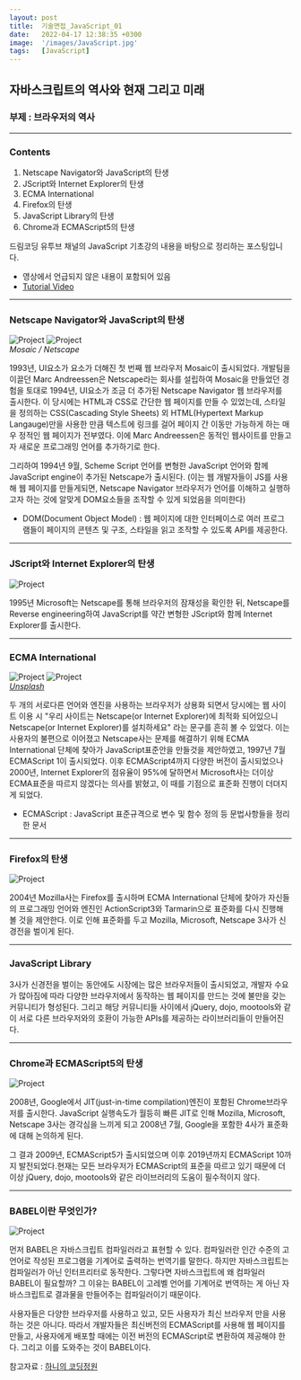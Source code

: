 ```yaml
---
layout: post
title:  기술면접_JavaScript_01
date:   2022-04-17 12:38:35 +0300
image:  '/images/JavaScript.jpg'
tags:   [JavaScript]
---
```


## 자바스크립트의 역사와 현재 그리고 미래<br/>
### 부제 : 브라우저의 역사

___

### Contents <br/>
1. Netscape Navigator와 JavaScript의 탄생<br/>
2. JScript와 Internet Explorer의 탄생<br/>
3. ECMA International<br/>
4. Firefox의 탄생<br/>
5. JavaScript Library의 탄생<br/>
6. Chrome과 ECMAScript5의 탄생<br/>

드림코딩 유투브 채널의 JavaScript 기초강의 내용을 바탕으로 정리하는 포스팅입니다. <br/>
* 영상에서 언급되지 않은 내용이 포함되어 있음<br/>
* [Tutorial Video](https://www.youtube.com/watch?v=wcsVjmHrUQg&list=PLv2d7VI9OotTVOL4QmPfvJWPJvkmv6h-2&index=1)<br/>

___

### Netscape Navigator와 JavaScript의 탄생<br/>
<div class="gallery-box">
  <div class="gallery">
    <img src="/images/Posting/JavaScript/01.png" alt="Project">
    <img src="/images/Posting/JavaScript/02.png" alt="Project">
  </div>
  <em>Mosaic / Netscape  <a href="https://unsplash.com/" target="_blank"></a></em>
</div>

1993년, UI요소가 요소가 더해진 첫 번째 웹 브라우저 Mosaic이 출시되었다. 개발팀을 이끌던 Marc Andreessen은 Netscape라는 회사를 설립하여 Mosaic을 만들었던 경험을 토대로 1994년, UI요소가 조금 더 추가된 Netscape Navigator 웹 브라우저를 출시한다. 이 당시에는 HTML과 CSS로 간단한 웹 페이지를 만들 수 있었는데, 스타일을 정의하는 CSS(Cascading Style Sheets) 외 HTML(Hypertext Markup Langauge)만을 사용한 만큼 텍스트에 링크를 걸어 페이지 간 이동만 가능하게 하는 매우 정적인 웹 페이지가 전부였다. 이에 Marc Andreessen은 동적인 웹사이트를 만들고자 새로운 프로그래밍 언어를 추가하기로 한다. <br/>

그리하여 1994년 9월, Scheme Script 언어를 변형한 JavaScript 언어와 함께 JavaScript engine이 추가된 Netscape가 출시된다. (이는 웹 개발자들이 JS를 사용해 웹 페이지를 만들게되면, Netscape Navigator 브라우저가 언어를 이해하고 실행하고자 하는 것에 알맞게 DOM요소들을 조작할 수 있게 되었음을 의미한다)

* DOM(Document Object Model) : 웹 페이지에 대한 인터페이스로 여러 프로그램들이 페이지의 콘텐츠 및 구조, 스타일을 읽고 조작할 수 있도록 API를 제공한다.

___

### JScript와 Internet Explorer의 탄생<br/>
<img src="/images/Posting/JavaScript/05.jpg" alt="Project">

1995년 Microsoft는 Netscape를 통해 브라우저의 잠재성을 확인한 뒤, Netscape를 Reverse engineering하여 JavaScript를 약간 변형한 JScript와 함께 Internet Explorer를 출시한다. <br/>

___

### ECMA International<br/>
<div class="gallery-box">
  <div class="gallery">
    <img src="/images/Posting/JavaScript/03.png" alt="Project">
    <img src="/images/Posting/JavaScript/04.png" alt="Project">
  </div>
  <em><a href="https://unsplash.com/" target="_blank">Unsplash</a></em>
</div>

두 개의 서로다른 언어와 엔진을 사용하는 브라우저가 상용화 되면서 당시에는 웹 사이트 이용 시 "우리 사이트는 Netscape(or Internet Explorer)에 최적화 되어있으니 Netscape(or Internet Explorer)를 설치하세요" 라는 문구를 흔히 볼 수 있었다. 이는 사용자의 불편으로 이어졌고 Netscape사는 문제를 해결하기 위해 ECMA International 단체에 찾아가 JavaScript표준안을 만들것을 제안하였고, 1997년 7월 ECMAScript 1이 출시되었다. 이후 ECMAScript4까지 다양한 버전이 출시되었으나 2000년, Internet Explorer의 점유율이 95%에 달하면서 Microsoft사는 더이상 ECMA표준을 따르지 않겠다는 의사를 밝혔고, 이 때를 기점으로 표준화 진행이 더뎌지게 되었다.

* ECMAScript : JavaScript 표준규격으로 변수 및 함수 정의 등 문법사항들을 정리한 문서 

___

### Firefox의 탄생<br/>
<img src="/images/Posting/JavaScript/06.jpg" alt="Project">

2004년 Mozilla사는 Firefox를 출시하며 ECMA International 단체에 찾아가 자신들의 프로그래밍 언어와 엔진인 ActionScript3와 Tarmarin으로 표준화를 다시 진행해 볼 것을 제안한다. 이로 인해 표준화를 두고 Mozilla, Microsoft, Netscape 3사가 신경전을 벌이게 된다.<br/>

___

### JavaScript Library<br/>
3사가 신경전을 벌이는 동안에도 시장에는 많은 브라우저들이 출시되었고, 개발자 수요가 많아짐에 따라 다양한 브라우저에서 동작하는 웹 페이지를 만드는 것에 불만을 갖는 커뮤니티가 형성된다. 그리고 해당 커뮤니티들 사이에서 jQuery, dojo, mootools와 같이 서로 다른 브라우저와의 호환이 가능한 APIs를 제공하는 라이브러리들이 만들어진다. <br/>

___

### Chrome과 ECMAScript5의 탄생<br/>
<img src="/images/Posting/JavaScript/07.png" alt="Project">

2008년, Google에서 JIT(just-in-time compilation)엔진이 포함된 Chrome브라우저를 출시한다. JavaScript 실행속도가 월등히 빠른 JIT로 인해 Mozilla, Microsoft, Netscape 3사는 경각심을 느끼게 되고 2008년 7월, Google을 포함한 4사가 표준화에 대해 논의하게 된다.<br/>

그 결과 2009년, ECMAScript5가 출시되었으며 이후 2019년까지 ECMAScript 10까지 발전되었다.현재는 모든 브라우저가 ECMAScript의 표준을 따르고 있기 때문에 더이상 jQuery, dojo, mootools와 같은 라이브러리의 도움이 필수적이지 않다.

___

### BABEL이란 무엇인가?<br/>
<img src="/images/Posting/JavaScript/08.png" alt="Project">

먼저 BABEL은 자바스크립트 컴파일러라고 표현할 수 있다. 컴파일러란 인간 수준의 고언어로 작성된 프로그램을 기계어로 출력하는 번역기를 말한다. 하지만 자바스크립트는 컴파일러가 아닌 인터프리터로 동작한다. 그렇다면 자바스크립트에 왜 컴파일러 BABEL이 필요할까? 그 이유는 BABEL이 고레벨 언어를 기계어로 번역하는 게 아닌 자바스크립트로 결과물을 만들어주는 컴파일러이기 때문이다.

사용자들은 다양한 브라우저를 사용하고 있고, 모든 사용자가 최신 브라우저 만을 사용하는 것은 아니다. 따라서 개발자들은 최신버전의 ECMAScript를 사용해 웹 페이지를 만들고, 사용자에게 배포할 때에는 이전 버전의 ECMAScript로 변환하여 제공해야 한다. 그리고 이를 도와주는 것이 BABEL이다.<br/>

참고자료 : [하니의 코딩정원](https://lihano.tistory.com/20)




